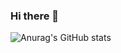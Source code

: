 ### Hi there 👋

![Anurag's GitHub stats](https://github-readme-stats.vercel.app/api?CassianoE=anuraghazra&show_icons=true)
